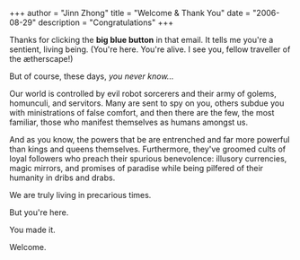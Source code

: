 +++
author = "Jinn Zhong"
title = "Welcome & Thank You"
date = "2006-08-29"
description = "Congratulations"
+++

Thanks for clicking the **big blue button** in that email. It tells me you're a sentient, living being. (You're here. You're alive. I see you, fellow traveller of the ætherscape!)

But of course, these days, _you never know..._

Our world is controlled by evil robot sorcerers and their army of golems, homunculi, and servitors. Many are sent to spy on you, others subdue you with ministrations of false comfort, and then there are the few, the most familiar, those who manifest themselves as humans amongst us. 

And as you know, the powers that be are entrenched and far more powerful than kings and queens themselves. Furthermore, they've groomed cults of loyal followers who preach their spurious benevolence: illusory currencies, magic mirrors, and promises of paradise while being pilfered of their humanity in dribs and drabs.

We are truly living in precarious times. 

But you're here. 

You made it. 

Welcome.
